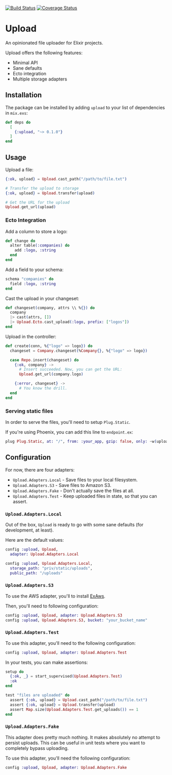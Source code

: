 [![Build Status](https://travis-ci.org/rzane/upload.svg?branch=master)](https://travis-ci.org/rzane/upload)
[![Coverage Status](https://coveralls.io/repos/github/rzane/upload/badge.svg)](https://coveralls.io/github/rzane/upload)

# Upload

An opinionated file uploader for Elixir projects.

Upload offers the following features:

* Minimal API
* Sane defaults
* Ecto integration
* Multiple storage adapters

## Installation

The package can be installed by adding `upload` to your list of dependencies in `mix.exs`:

```elixir
def deps do
  [
    {:upload, "~> 0.1.0"}
  ]
end
```

## Usage

Upload a file:

```elixir
{:ok, upload} = Upload.cast_path("/path/to/file.txt")

# Transfer the upload to storage
{:ok, upload} = Upload.transfer(upload)

# Get the URL for the upload
Upload.get_url(upload)
```

### Ecto Integration

Add a column to store a logo:

```elixir
def change do
  alter table(:companies) do
    add :logo, :string
  end
end
```

Add a field to your schema:

```elixir
schema "companies" do
  field :logo, :string
end
```

Cast the upload in your changeset:

```elixir
def changeset(company, attrs \\ %{}) do
  company
  |> cast(attrs, [])
  |> Upload.Ecto.cast_upload(:logo, prefix: ["logos"])
end
```

Upload in the controller:

```elixir
def create(conn, %{"logo" => logo}) do
  changeset = Company.changeset(%Company{}, %{"logo" => logo})

  case Repo.insert(changeset) do
    {:ok, company} ->
      # Insert succeeded. Now, you can get the URL:
      Upload.get_url(company.logo)

    {:error, changeset} ->
      # You know the drill.
  end
end
```

### Serving static files

In order to serve the files, you'll need to setup `Plug.Static`.

If you're using Phoenix, you can add this line to `endpoint.ex`:

```elixir
plug Plug.Static, at: "/", from: :your_app, gzip: false, only: ~w(uploads)
```

## Configuration

For now, there are four adapters:

* `Upload.Adapters.Local` - Save files to your local filesystem.
* `Upload.Adapters.S3` - Save files to Amazon S3.
* `Upload.Adapters.Fake` - Don't actually save the files at all.
* `Upload.Adapters.Test` - Keep uploaded files in state, so that you can assert.

### `Upload.Adapters.Local`

Out of the box, `Upload` is ready to go with some sane defaults (for development, at least).

Here are the default values:

```elixir
config :upload, Upload,
  adapter: Upload.Adapters.Local

config :upload, Upload.Adapters.Local,
  storage_path: "priv/static/uploads",
  public_path: "/uploads"
```

### `Upload.Adapters.S3`

To use the AWS adapter, you'll to install [ExAws](https://github.com/ex-aws/ex_aws).

Then, you'll need to following configuration:

```elixir
config :upload, Upload, adapter: Upload.Adapters.S3
config :upload, Upload.Adapters.S3, bucket: "your_bucket_name"
```

### `Upload.Adapters.Test`

To use this adapter, you'll need to the following configuration:

```elixir
config :upload, Upload, adapter: Upload.Adapters.Test
```

In your tests, you can make assertions:

```elixir
setup do
  {:ok, _} = start_supervised(Upload.Adapters.Test)
  :ok
end

test "files are uploaded" do
  assert {:ok, upload} = Upload.cast_path("/path/to/file.txt")
  assert {:ok, upload} = Upload.transfer(upload)
  assert Map.size(Upload.Adapters.Test.get_uploads()) == 1
end
```

### `Upload.Adapters.Fake`

This adapter does pretty much nothing. It makes absolutely no attempt to persist uploads. This can be useful in unit tests where you want to completely bypass uploading.

To use this adapter, you'll need the following configuration:

```elixir
config :upload, Upload, adapter: Upload.Adapters.Fake
```
